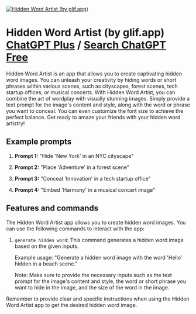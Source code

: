 
[![Hidden Word Artist (by glif.app)](https://files.oaiusercontent.com/file-07THfBUOn0d8JsoZGicfE7Um?se=2123-10-16T20%3A08%3A50Z&sp=r&sv=2021-08-06&sr=b&rscc=max-age%3D31536000%2C%20immutable&rscd=attachment%3B%20filename%3D09cea616-8352-40a4-9a87-9ab10d36a52a.png&sig=K1cT8gO4EHFHj6q5OgXIGxe1Z3RPM1V5rkOSxMPv2RU%3D)](https://chat.openai.com/g/g-Rrq47aWAV-hidden-word-artist-by-glif-app)

# Hidden Word Artist (by glif.app) [ChatGPT Plus](https://chat.openai.com/g/g-Rrq47aWAV-hidden-word-artist-by-glif-app) / [Search ChatGPT Free](https://gptcall.net/index.html#/?search=Hidden%20Word%20Artist%20(by%20glif.app))

Hidden Word Artist is an app that allows you to create captivating hidden word images. You can unleash your creativity by hiding words or short phrases within various scenes, such as cityscapes, forest scenes, tech startup offices, or musical concerts. With Hidden Word Artist, you can combine the art of wordplay with visually stunning images. Simply provide a text prompt for the image's content and style, along with the word or phrase you want to conceal. You can even customize the font size to achieve the perfect balance. Get ready to amaze your friends with your hidden word artistry!

## Example prompts

1. **Prompt 1:** "Hide 'New York' in an NYC cityscape"

2. **Prompt 2:** "Place 'Adventure' in a forest scene"

3. **Prompt 3:** "Conceal 'Innovation' in a tech startup office"

4. **Prompt 4:** "Embed 'Harmony' in a musical concert image"

## Features and commands

The Hidden Word Artist app allows you to create hidden word images. You can use the following commands to interact with the app:

1. `generate hidden word`: This command generates a hidden word image based on the given inputs.

   Example usage: "Generate a hidden word image with the word 'Hello' hidden in a beach scene."

   Note: Make sure to provide the necessary inputs such as the text prompt for the image's content and style, the word or short phrase you want to hide in the image, and the size of the word in the image.

Remember to provide clear and specific instructions when using the Hidden Word Artist app to get the desired hidden word image.


